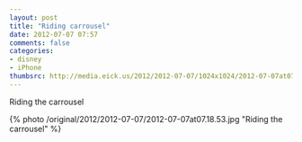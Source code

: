 ```yaml
---
layout: post
title: "Riding carrousel"
date: 2012-07-07 07:57
comments: false
categories: 
- disney
- iPhone
thumbsrc: http://media.eick.us/2012/2012-07-07/1024x1024/2012-07-07at07.18.53.jpg
---
```

Riding the carrousel

{% photo /original/2012/2012-07-07/2012-07-07at07.18.53.jpg "Riding the carrousel" %}

